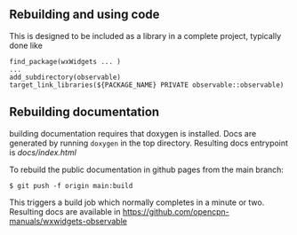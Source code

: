 ## Rebuilding and using code

This is designed to be included as a library in a complete project,
typically done like

    find_package(wxWidgets ... )
    ...
    add_subdirectory(observable)
    target_link_libraries(${PACKAGE_NAME} PRIVATE observable::observable)

## Rebuilding documentation

building documentation requires that doxygen is installed. Docs are generated
by running `doxygen` in the top directory. Resulting docs entrypoint is
_docs/index.html_

To rebuild the public documentation in github pages from the main branch:

    $ git push -f origin main:build

This triggers a build job which normally completes in a minute or two.
Resulting docs are available in
https://github.com/opencpn-manuals/wxwidgets-observable

